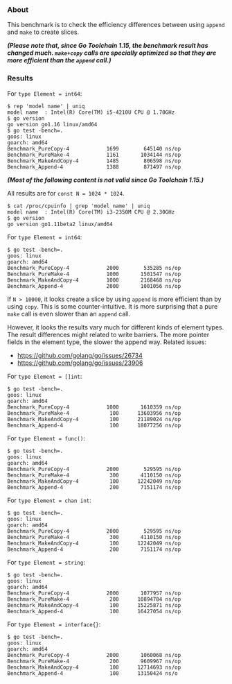 
### About

This benchmark is to check the efficiency differences between
using `append` and `make` to create slices.

**_(Please note that, since Go Toolchain 1.15, the benchmark result has changed much.
`make+copy` calls are specially optimized so that they are more efficient than the `append` call.)_**

### Results

For `type Element = int64`:

```
$ rep 'model name' | uniq
model name	: Intel(R) Core(TM) i5-4210U CPU @ 1.70GHz
$ go version
go version go1.16 linux/amd64
$ go test -bench=.
goos: linux
goarch: amd64
Benchmark_PureCopy-4      	    1699	    645140 ns/op
Benchmark_PureMake-4      	    1161	   1034144 ns/op
Benchmark_MakeAndCopy-4   	    1485	    806598 ns/op
Benchmark_Append-4        	    1388	    871497 ns/op
```

**_(Most of the following content is not valid since Go Toolchain 1.15.)_**

All results are for `const N = 1024 * 1024`.

```
$ cat /proc/cpuinfo | grep 'model name' | uniq
model name	: Intel(R) Core(TM) i3-2350M CPU @ 2.30GHz
$ go version
go version go1.11beta2 linux/amd64
```

For `type Element = int64`:

```
$ go test -bench=.
goos: linux
goarch: amd64
Benchmark_PureCopy-4      	    2000	    535285 ns/op
Benchmark_PureMake-4      	    1000	   1501547 ns/op
Benchmark_MakeAndCopy-4   	    1000	   2168468 ns/op
Benchmark_Append-4        	    2000	   1001056 ns/op
```

If `N > 10000`,
it looks create a slice by using `append` is more efficient than
by using `copy`. This is some counter-intuitive.
It is more surprising that a pure `make` call is even slower than an `append` call.

However, it looks the results vary much for different kinds of element types.
The result differences might related to write barriers.
The more pointer fields in the element type, the slower the append way.
Related issues:
* https://github.com/golang/go/issues/26734
* https://github.com/golang/go/issues/23906

For `type Element = []int`:

```
$ go test -bench=.
goos: linux
goarch: amd64
Benchmark_PureCopy-4      	    1000	   1610359 ns/op
Benchmark_PureMake-4      	     100	  13603956 ns/op
Benchmark_MakeAndCopy-4   	     100	  21189024 ns/op
Benchmark_Append-4        	     100	  18077256 ns/op
```

For `type Element = func()`:

```
$ go test -bench=.
goos: linux
goarch: amd64
Benchmark_PureCopy-4      	    2000	    529595 ns/op
Benchmark_PureMake-4      	     300	   4110150 ns/op
Benchmark_MakeAndCopy-4   	     100	  12242049 ns/op
Benchmark_Append-4        	     200	   7151174 ns/op
```

For `type Element = chan int`:

```
$ go test -bench=.
goos: linux
goarch: amd64
Benchmark_PureCopy-4      	    2000	    529595 ns/op
Benchmark_PureMake-4      	     300	   4110150 ns/op
Benchmark_MakeAndCopy-4   	     100	  12242049 ns/op
Benchmark_Append-4        	     200	   7151174 ns/op
```


For `type Element = string`:

```
$ go test -bench=.
goos: linux
goarch: amd64
Benchmark_PureCopy-4      	    2000	   1077957 ns/op
Benchmark_PureMake-4      	     200	  10894784 ns/op
Benchmark_MakeAndCopy-4   	     100	  15225871 ns/op
Benchmark_Append-4        	     100	  16427054 ns/op
```


For `type Element = interface{}`:

```
$ go test -bench=.
goos: linux
goarch: amd64
Benchmark_PureCopy-4      	    2000	   1060068 ns/op
Benchmark_PureMake-4      	     200	   9609967 ns/op
Benchmark_MakeAndCopy-4   	     100	  12714693 ns/op
Benchmark_Append-4        	     100	  13150424 ns/o
```

